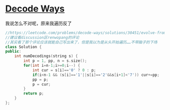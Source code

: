 # [Decode Ways](https://leetcode.com/problems/decode-ways)

我说怎么不对呢，原来我遍历反了
```c++
//https://leetcode.com/problems/decode-ways/solutions/30451/evolve-from-recursion-to-dp
//建议看discussion区renwopang的评论
//其实看了那个评论应该就能自己写出来了，但是我以为是从头开始遍历……不带脑子的下场
class Solution {
public:
    int numDecodings(string s) {
        int p = 1, pp, n = s.size();
        for(int i=n-1;i>=0;i--) {
            int cur = s[i]=='0' ? 0 : p;
            if(i<n-1 && (s[i]=='1'||s[i]=='2'&&s[i+1]<'7')) cur+=pp;
            pp = p;
            p = cur;
        }
        return p;   
    }
};
```
